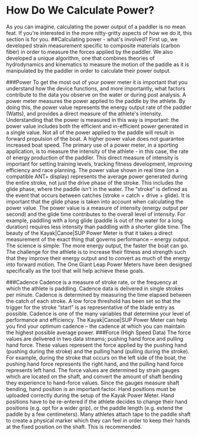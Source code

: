 # How Do We Calculate Power?

As you can imagine, calculating the power output of a paddler is no mean feat. If you're interested in the more nitty-gritty aspects of how we do it, this section is for you. 
##Calculating power - what's involved?
First up, we developed strain measurement specific to composite materials (carbon fiber) in order to measure the forces applied by the paddler. We also developed a unique algorithm, one that combines theories of hydrodynamics and kinematics to measure the motion of the paddle as it is manipulated by the paddler in order to calculate their power output.

###Power
To get the most out of your power meter it is important that you understand how the device functions, and more importantly, what factors contribute to the data you observe on the water or during post analysis.
A power meter measures the power applied to the paddle by the athlete. By doing this, the power value represents the energy output rate of the paddler (Watts), and provides a direct measure of the athlete's intensity. 
Understanding that the power is measured in this way is important: the power value includes both the efficient and in-efficient power generated in a single value. Not all of the power applied to the paddle will result in forward propulsion of the boat. A higher power value does not guarantee increased boat speed.
The primary use of a power meter, in a sporting application, is to measure the intensity of the athlete - in this case, the rate of energy production of the paddler. This direct measure of intensity is important for setting training levels, tracking fitness development, improving efficiency and race planning. 
The power value shown in real time (on a compatible ANT+ display) represents the average power generated during the entire stroke, not just the drive phase of the stroke. This includes the glide phase, where the paddle isn't in the water. The “stroke” is defined as the event that occurs between catches (stroke = catch + drive + glide). It is important that the glide phase is taken into account when calculating the power value. The power value is a measure of intensity (energy output per second) and the glide time contributes to the overall level of intensity. For example, paddling with a long glide (paddle is out of the water for a long duration) requires less intensity than paddling with a shorter glide time.
The beauty of the Kayak|Canoe|SUP Power Meter is that it takes a direct measurement of the exact thing that governs performance – energy output. The science is simple: The more energy output, the faster the boat can go. The challenge for the athlete is to increase their fitness and strength such that they improve their energy output and to convert as much of the energy into forward motion. The One Giant Leap Power Meters have been designed specifically as the tool that will help achieve these goals.

###Cadence
Cadence is a measure of stroke rate, or the frequency at which the athlete is paddling. Cadence data is delivered in single strokes per minute.
Cadence is determined by measuring the time elapsed between the catch of each stroke. A low force threshold has been set so that the trigger for the stroke “start” is as representative of the blade entry as possible.
Cadence is one of the many variables that determine your level of performance and efficiency. The Kayak|Canoe|SUP Power Meter can help you find your optimum cadence – the cadence at which you can maintain the highest possible average power.
###Force (High Speed Data)
The force values are delivered in two data streams; pushing hand force and pulling hand force.
These values represent the force applied by the pushing hand (pushing during the stroke) and the pulling hand (pulling during the stroke). For example, during the stroke that occurs on the left side of the boat, the pushing hand force represents the right hand, and the pulling hand force represents left hand.
The force values are determined by strain gauges which are located on the shaft, and convert the amount of shaft bending they experience to hand-force values. Since the gauges measure shaft bending, hand position is an important factor. Hand positions must be uploaded correctly during the setup of the Kayak Power Meter. Hand positions have to be re-entered if the athlete decides to change their hand positions (e.g. opt for a wider grip), or the paddle length (e.g. extend the paddle by a few centimeters). Many athletes attach tape to the paddle shaft to create a physical marker which they can feel in order to keep their hands at the fixed position on the shaft. This is recommended.